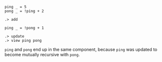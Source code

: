 ```unison
ping _ = 5
pong _ = !ping + 2
```

```ucm
.> add
```

```unison
ping _ = !pong + 1
```

```ucm
.> update
.> view ping pong
```

`ping` and `pong` end up in the same component, because `ping` was updated to become mutually recursive with `pong`.
